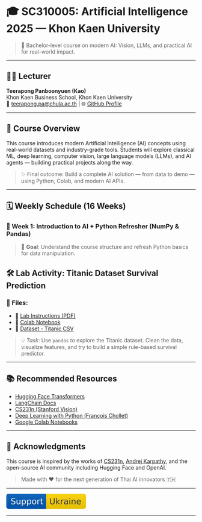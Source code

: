 # 🎓 SC310005: Artificial Intelligence 2025 — Khon Kaen University

> 🧠 Bachelor-level course on modern AI: Vision, LLMs, and practical AI for real-world impact.

---

## 👨‍🏫 Lecturer

**Teerapong Panboonyuen (Kao)**  
Khon Kaen Business School, Khon Kaen University  
📧 [teerapong.pa@chula.ac.th](mailto:teerapong.pa@chula.ac.th) | 🌐 [GitHub Profile](https://github.com/kaopanboonyuen)

---

## 🧭 Course Overview

This course introduces modern Artificial Intelligence (AI) concepts using real-world datasets and industry-grade tools. Students will explore classical ML, deep learning, computer vision, large language models (LLMs), and AI agents — building practical projects along the way.

> ✨ Final outcome: Build a complete AI solution — from data to demo — using Python, Colab, and modern AI APIs.

---

## 🗓️ Weekly Schedule (16 Weeks)

### 📅 Week 1: Introduction to AI + Python Refresher (NumPy & Pandas)

> 🎯 **Goal**: Understand the course structure and refresh Python basics for data manipulation.

## 🛠️ Lab Activity: Titanic Dataset Survival Prediction

### 🔗 Files:
- 📄 [Lab Instructions (PDF)](https://github.com/kaopanboonyuen/SC310005_ArtificialIntelligence_2025s1/blob/main/assignments/SC310005-Week-1-AI-Laboratory-Activities.pdf)
- 🧪 [Colab Notebook](https://colab.research.google.com/drive/1bq3i-WfNEJytu9EefqF4LbC3gepN0OL0?usp=sharing)
- 📂 [Dataset - Titanic CSV](https://raw.githubusercontent.com/kaopanboonyuen/SC310005_ArtificialIntelligence_2025s1/main/dataset/titanic_dataset.csv)

> 💡 *Task*: Use `pandas` to explore the Titanic dataset. Clean the data, visualize features, and try to build a simple rule-based survival predictor.

---

## 📚 Recommended Resources

- [Hugging Face Transformers](https://huggingface.co/learn)
- [LangChain Docs](https://docs.langchain.com/)
- [CS231n (Stanford Vision)](http://cs231n.stanford.edu/)
- [Deep Learning with Python (François Chollet)](https://www.manning.com/books/deep-learning-with-python)
- [Google Colab Notebooks](https://colab.research.google.com/)

---

## 🙌 Acknowledgments

This course is inspired by the works of [CS231n](http://cs231n.stanford.edu/), [Andrej Karpathy](https://www.youtube.com/@karpathy), and the open-source AI community including Hugging Face and OpenAI.

> Made with ❤️ for the next generation of Thai AI innovators 🇹🇭

---

![Support Ukraine](https://raw.githubusercontent.com/kaopanboonyuen/2110446_DataScience_2021s2/main/img/Support-Ukraine-FFD500.svg)

---